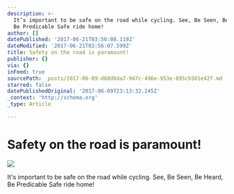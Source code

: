 ```yaml
---
description: >-
  It’s important to be safe on the road while cycling. See, Be Seen, Be Heard,
  Be Predicable Safe ride home!
author: []
datePublished: '2017-06-21T03:56:08.119Z'
dateModified: '2017-06-21T03:56:07.599Z'
title: Safety on the road is paramount!
publisher: {}
via: {}
inFeed: true
sourcePath: _posts/2017-06-09-d68d6da7-947c-496e-953e-895cb501e42f.md
starred: false
datePublishedOriginal: '2017-06-09T23:13:32.245Z'
_context: 'http://schema.org'
_type: Article

---
```

# Safety on the road is paramount!
![](https://the-grid-user-content.s3-us-west-2.amazonaws.com/09a0fd05-a81e-4f61-9301-37874cab8807.jpg)

It's important to be safe on the road while cycling. See, Be Seen, Be Heard, Be Predicable Safe ride home!